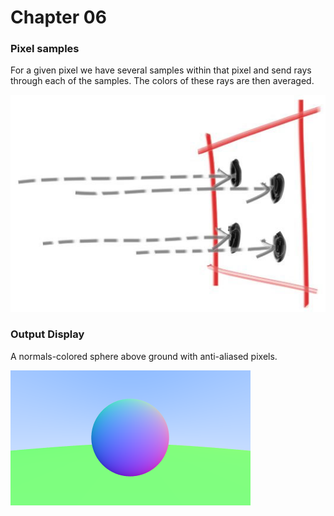 # Chapter 06

### Pixel samples

For a given pixel we have several samples within that pixel and send rays through each of the samples. The colors of these rays are then averaged.

![fig.pixel-samples](note%20images/fig.pixel-samples.jpg)



### Output Display

A  normals-colored sphere above ground with anti-aliased pixels.

![output](output.png)

